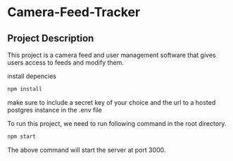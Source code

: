# Camera-Feed-Tracker

## Project Description
This project is a camera feed and user management software that gives users access to feeds and modify them.

install depencies
```bash
npm install
```

make sure to include a secret key of your choice and the url to a hosted postgres instance in the .env file

To run this project, we need to run following command in the root directory.

```bash
npm start
```

The above command will start the server at port 3000.

 